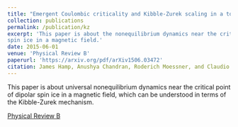 ```yaml
---
title: "Emergent Coulombic criticality and Kibble-Zurek scaling in a topological magnet"
collection: publications
permalink: /publication/kz
excerpt: 'This paper is about the nonequilibrium dynamics near the critical point of dipolar 
spin ice in a magnetic field.'
date: 2015-06-01
venue: 'Physical Review B'
paperurl: 'https://arxiv.org/pdf/arXiv1506.03472'
citation: James Hamp, Anushya Chandran, Roderich Moessner, and Claudio Castelnovo Phys. Rev. B 92 075142 &lsqb;arXiv1506.03472&rsqb; (2015)
---
```

This paper is about universal nonequilibrium dynamics near the critical point of dipolar 
spin ice in a magnetic field, which can be understood in terms of the Kibble-Zurek mechanism.

[Physical Review B](https://journals.aps.org/prb/abstract/10.1103/PhysRevB.98.144439)

